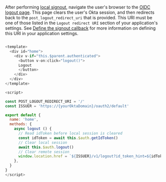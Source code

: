 After performing [local signout](/docs/guides/sign-users-out/vue/sign-out-of-your-app/), navigate the user's browser to the [OIDC logout page](https://developer.okta.com/docs/reference/api/oidc/#logout). This page clears the user's Okta session, and then redirects back to the `post_logout_redirect_uri` that is provided. This URI must be one of those listed in the `Logout redirect URI` section of your application's settings. See [Define the signout callback](/docs/guides/sign-users-out/define-signout-callback/) for more information on defining this URI in your application settings.

```javascript

<template>
  <div id="home">
    <div v-if="this.$parent.authenticated">
      <button v-on:click="logout()">
      Logout
      </button>
    </div>
  </div>
</template>

<script>

const POST_LOGOUT_REDIRECT_URI = '/'
const ISSUER = 'https://{yourOktaDomain}/oauth2/default'

export default {
  name: 'home',
  methods: {
    async logout () {
      // Read idToken before local session is cleared
      const idToken = await this.$auth.getIdToken()
      // Clear local session
      await this.$auth.logout()
      // Clear remote session
      window.location.href = `${ISSUER}/v1/logout?id_token_hint=${idToken}&post_logout_redirect_uri=${POST_LOGOUT_REDIRECT_URI}`
    },
  }
}
</script>
```

